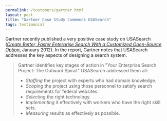 ```yaml
---
permalink: /customers/gartner.html
layout: post
title: "Gartner Case Study Commends USASearch"
tags: testimonial 
---
```

<p>Gartner recently published a very positive case study on USASearch (<a href="http://www.gartner.com/DisplayDocument?id=1909916"><em>Create Better, Faster Enterprise Search With a Customized Open-Source Option</em></a>, January 2012). In the report, Gartner notes that USASearch addresses the key aspects of designing a search system.</p>
<blockquote>
<p>Gartner identifies key stages of action in "Your Enterprise Search Project: The Outward Spiral." USASearch addressed them all:</p>
<ul><li><em>Staffing</em> the project with experts who had domain knowledge.</li>
<li><em>Scoping</em> the project using those personnel to satisfy search requirements for federal websites.</li>
<li><em>Selecting</em> the right technology.</li>
<li><em>Implementing</em> it effectively with workers who have the right skill sets.</li>
<li><em>Measuring</em> results as effectively as possible.</li>
</ul></blockquote>
